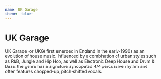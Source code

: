 ```yaml
---
name: UK Garage
theme: "blue"
---
```


# UK Garage

UK Garage (or UKG) first emerged in England in the early-1990s as an evolution of house music. Influenced by a combination of urban styles such as R&B, Jungle and Hip Hop, as well as Electronic Deep House and Drum & Bass, the genre has a signature syncopated 4/4 percussive rhythm and often features chopped-up, pitch-shifted vocals.
